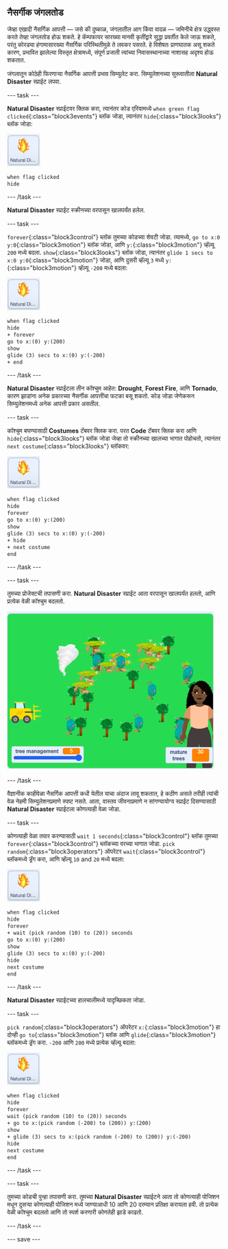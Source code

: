 ## नैसर्गीक जंगलतोड

जेव्हा एखादी नैसर्गिक आपत्ती — जसे की दुष्काळ, जंगलातील आग किंवा वादळ — जमिनीचे क्षेत्र उद्ध्वस्त करते तेव्हा जंगलतोड होऊ शकते. हे कॅम्पफायर सारख्या मानवी कृतींद्वारे सुद्धा प्रवर्तीत केले जाऊ शकते, परंतु कोरड्या हंगामासारख्या नैसर्गिक परिस्थितीमुळे ते लवकर पसरते. हे विशेषतः प्राणघातक असू शकते कारण, प्रभावित झालेल्या विस्तृत क्षेत्रामध्ये, संपूर्ण प्रजाती त्यांच्या निवासस्थानाच्या नाशासह अदृश्य होऊ शकतात.

जंगलातून कोठेही फिरणाऱ्या नैसर्गिक आपत्ती प्रभाव सिम्युलेट करा. सिम्युलेशनच्या सुरूवातीला **Natural Disaster** स्प्राईट लपवा.

--- task ---

**Natural Disaster** स्प्राईटवर क्लिक करा, त्यानंतर कोड एरियामध्ये `when green flag clicked`{:class="block3events"} ब्लॉक जोडा, त्यानंतर `hide`{:class="block3looks"} ब्लॉक जोडा:

![Natural Disaster स्प्राईटची इमेज](images/natural-disaster-sprite.png)

```blocks3
when flag clicked
hide
```

--- /task ---

**Natural Disaster** स्प्राईट स्क्रीनच्या वरपासून खालपर्यंत हलेल.

--- task ---

`forever`{:class="block3control"} ब्लॉक तुमच्या कोडच्या शेवटी जोडा. त्यामध्ये, `go to x:0 y:0`{:class="block3motion"} ब्लॉक जोडा, आणि `y:`{:class="block3motion"} व्हॅल्यू `200` मध्ये बदला. `show`{:class="block3looks"} ब्लॉक जोडा, त्यानंतर `glide 1 secs to x:0 y:0`{:class="block3motion"} जोडा, आणि दुसरी व्हॅल्यू `3` मध्ये `y:`{:class="block3motion"} व्हॅल्यू `-200` मध्ये बदला:

![Natural Disaster स्प्राईटची इमेज](images/natural-disaster-sprite.png)


```blocks3
when flag clicked
hide
+ forever
go to x:(0) y:(200)
show
glide (3) secs to x:(0) y:(-200)
+ end
```

--- /task ---

**Natural Disaster** स्प्राईटला तीन कॉश्चुम आहेत: **Drought**, **Forest Fire**, आणि **Tornado**, कारण झाडांना अनेक प्रकारच्या नैसर्गीक आपत्तींचा फटका बसू शकतो. कोड जोडा जेणेकरून सिम्युलेशनमध्ये अनेक आपत्ती प्रकार असतील.

--- task ---

 कॉश्चुम बघण्यासाठी **Costumes** टॅबवर क्लिक करा. परत **Code** टॅबवर क्लिक करा आणि `hide`{:class="block3looks"} ब्लॉक जोडा जेव्हा तो स्क्रीनच्या खालच्या भागात पोहोचतो, त्यानंतर `next costume`{:class="block3looks"} ब्लॉकवर:

![Natural Disaster स्प्राईटची इमेज](images/natural-disaster-sprite.png)


```blocks3
when flag clicked
hide
forever
go to x:(0) y:(200)
show
glide (3) secs to x:(0) y:(-200)
+ hide
+ next costume
end
```

--- /task ---

--- task ---

तुमच्या प्रोजेक्टची तपासणी करा. **Natural Disaster** स्प्राईट आता वरपासून खालपर्यंत हलतो, आणि प्रत्येक वेळी कॉश्चुम बदलतो.

![stage वरील Natural Disaster स्प्राईटची इमेज](images/disaster-on-stage.png)

--- /task ---

वैज्ञानीक काहीवेळा नैसर्गिक आपत्ती कधी येतील याचा अंदाज लावू शकतात, हे कठीण असले तरीही त्यांची वेळ नेहमी सिम्युलेशनप्रमाणे स्पष्ट नसते. आता, वास्तव जीवनाप्रमाणे न सांगण्यायोग्य स्प्राईट दिसण्यासाठी **Natural Disaster** स्प्राईटला कोणत्याही वेळा जोडा.

--- task ---

कोणत्याही वेळा तयार करण्यासाठी `wait 1 seconds`{:class="block3control"} ब्लॉक तुमच्या `forever`{:class="block3control"} ब्लॉकच्या वरच्या भागात जोडा. `pick random`{:class="block3operators"} ऑपरेटर `wait`{:class="block3control"} ब्लॉकमध्ये ड्रॅग करा, आणि व्हॅल्यू `10` and `20` मध्ये बदला:

![Natural Disaster स्प्राईटची इमेज](images/natural-disaster-sprite.png)


```blocks3
when flag clicked
hide
forever
+ wait (pick random (10) to (20)) seconds
go to x:(0) y:(200)
show
glide (3) secs to x:(0) y:(-200)
hide
next costume
end
```

--- /task ---

**Natural Disaster** स्प्राईटच्या हालचालीमध्ये यादृच्छिकता जोडा.

--- task ---

`pick random`{:class="block3operators"} ऑपरेटर `x:`{:class="block3motion"} हा दोन्ही `go to`{:class="block3motion"} ब्लॉक आणि `glide`{:class="block3motion"} ब्लॉकमध्ये ड्रॅग करा. `-200` आणि `200` मध्ये प्रत्येक व्हॅल्यू बदला:

![Natural Disaster स्प्राईटची इमेज](images/natural-disaster-sprite.png)


```blocks3
when flag clicked
hide
forever
wait (pick random (10) to (20)) seconds
+ go to x:(pick random (-200) to (200)) y:(200)
show
+ glide (3) secs to x:(pick random (-200) to (200)) y:(-200)
hide
next costume
end
```

--- /task ---

--- task ---

तुमच्या कोडची पुन्हा तपासणी करा. तुमच्या **Natural Disaster** स्प्राईटने आता तो कोणत्याही पोजिशन मधून दुसऱ्या कोणत्याही पोजिशन मध्ये जाण्याआधी 10 आणि 20 दरम्यान प्रतिक्षा करायला हवी. तो प्रत्येक वेळी कॉश्चुम बदलतो आणि तो स्पर्श करणारी कोणतेही झाडे काढतो.

--- /task ---

--- save ---
